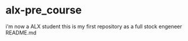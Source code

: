 # alx-pre_course
i'm now a ALX student this is my first repository as a full stock engeneer
README.md

